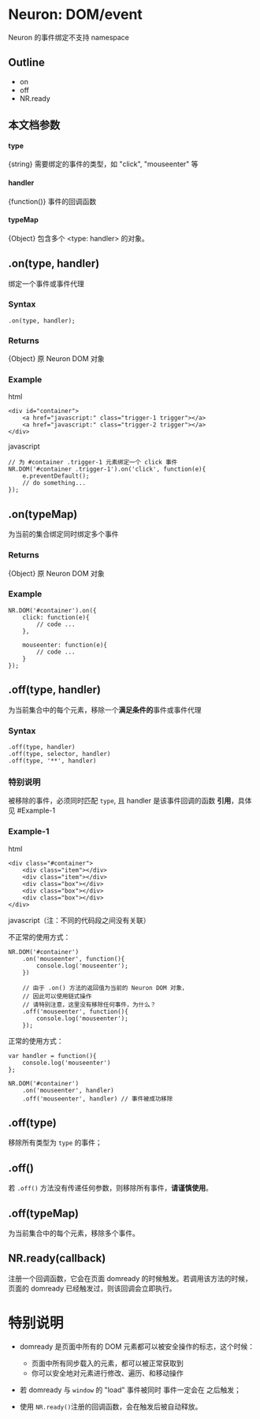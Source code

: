 Neuron: DOM/event
====
Neuron 的事件绑定不支持 namespace

Outline
----
- on
- off
- NR.ready


本文档参数
----
#### type
{string} 需要绑定的事件的类型，如 "click", "mouseenter" 等

#### handler
{function()} 事件的回调函数

#### typeMap
{Object} 包含多个 \<type: handler\> 的对象。

.on(type, handler)
----
绑定一个事件或事件代理

### Syntax
	
	.on(type, handler);

### Returns
{Object} 原 Neuron DOM 对象

### Example

html

	<div id="container">
		<a href="javascript:" class="trigger-1 trigger"></a>
		<a href="javascript:" class="trigger-2 trigger"></a>
	</div>
	
javascript

	// 为 #container .trigger-1 元素绑定一个 click 事件
	NR.DOM('#container .trigger-1').on('click', function(e){
		e.preventDefault();
		// do something...
	});

.on(typeMap)
----
为当前的集合绑定同时绑定多个事件

### Returns
{Object} 原 Neuron DOM 对象

### Example
	
	NR.DOM('#container').on({
		click: function(e){
			// code ...
		},
		
		mouseenter: function(e){
			// code ...
		}
	});
	
.off(type, handler)
----
为当前集合中的每个元素，移除一个**满足条件的**事件或事件代理

### Syntax

	.off(type, handler)
	.off(type, selector, handler)
	.off(type, '**', handler)
	
### 特别说明
被移除的事件，必须同时匹配 `type`, 且 handler 是该事件回调的函数 **引用**，具体见 #Example-1

### Example-1

html

	<div class="#container">
		<div class="item"></div>
		<div class="item"></div>
		<div class="box"></div>
		<div class="box"></div>
		<div class="box"></div>
	</div>
	
javascript（注：不同的代码段之间没有关联）
	
不正常的使用方式：	

	NR.DOM('#container')
		.on('mouseenter', function(){
			console.log('mouseenter');
		})
		
		// 由于 .on() 方法的返回值为当前的 Neuron DOM 对象，
		// 因此可以使用链式操作
		// 请特别注意，这里没有移除任何事件，为什么？
		.off('mouseenter', function(){
			console.log('mouseenter');
		});
		
		
正常的使用方式：
	
	var handler = function(){
		console.log('mouseenter')
	};
	
	NR.DOM('#container')
		.on('mouseenter', handler)
		.off('mouseenter', handler) // 事件被成功移除
	


.off(type)
----
移除所有类型为 `type` 的事件；


.off()
----
若 `.off()` 方法没有传递任何参数，则移除所有事件，**请谨慎使用**。


.off(typeMap)
----
为当前集合中的每个元素，移除多个事件。


NR.ready(callback)
----
注册一个回调函数，它会在页面 domready 的时候触发。若调用该方法的时候，页面的 domready 已经触发过，则该回调会立即执行。

# 特别说明

- domready 是页面中所有的 DOM 元素都可以被安全操作的标志，这个时候：
	- 页面中所有同步载入的元素，都可以被正常获取到
	- 你可以安全地对元素进行修改、遍历、和移动操作
	
- 若 domready 与 `window` 的 "load" 事件被同时 事件一定会在 之后触发；
- 使用 `NR.ready()`注册的回调函数，会在触发后被自动释放。





